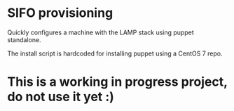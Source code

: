 # SIFO provisioning
Quickly configures a machine with the LAMP stack using puppet standalone.

The install script is hardcoded for installing puppet using a CentOS 7 repo.

# This is a working in progress project, do not use it yet :)